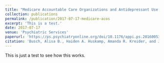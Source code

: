 ```yaml
---
title: "Medicare Accountable Care Organizations and Antidepressant Use by Patients With Depression"
collection: publications
permalink: /publication/2017-07-17-medicare-acos
excerpt: 'This is a test.'
date: 2017-07-17
venue: 'Psychiatric Services'
paperurl: 'https://ps.psychiatryonline.org/doi/10.1176/appi.ps.201600538'
citation: 'Busch, Alisa B., Haiden A. Huskamp, Amanda R. Kreider, and J. Michael McWilliams. 2017. &quot;Medicare Accountable Care Organizations and Antidepressant Use by Patients With Depression.&quot; Psychiatric Services (Washington, D.C.) 68 (11): 1193–96.'
---
```


This is just a test to see how this works.


